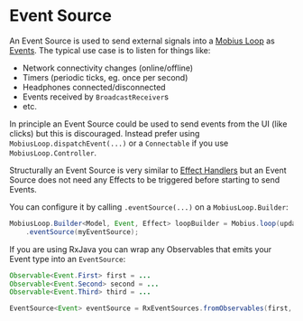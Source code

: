 # Event Source

An Event Source is used to send external signals into a [Mobius Loop](./Mobius-Loop.md)
as [Events](./Event.md). The typical use case is to listen for things like:

- Network connectivity changes (online/offline)
- Timers (periodic ticks, eg. once per second)
- Headphones connected/disconnected
- Events received by `BroadcastReceiver`s
- etc.

In principle an Event Source could be used to send events from the UI (like clicks) but this is
discouraged. Instead prefer using `MobiusLoop.dispatchEvent(...)` or a `Connectable` if you
use `MobiusLoop.Controller`.

Structurally an Event Source is very similar to [Effect Handlers](./Effect-Handler.md) but an Event
Source does not need any Effects to be triggered before starting to send Events.

You can configure it by calling `.eventSource(...)` on a `MobiusLoop.Builder`:

```java
MobiusLoop.Builder<Model, Event, Effect> loopBuilder = Mobius.loop(update, effectHandler)
    .eventSource(myEventSource);
```

If you are using RxJava you can wrap any Observables that emits your Event type into an `EventSource`:

```java
Observable<Event.First> first = ...
Observable<Event.Second> second = ...
Observable<Event.Third> third = ...

EventSource<Event> eventSource = RxEventSources.fromObservables(first, second, third);
```